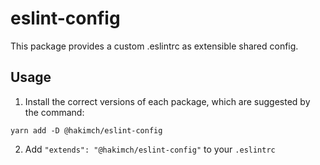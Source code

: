 # eslint-config
This package provides a custom .eslintrc as extensible shared config.

## Usage
1. Install the correct versions of each package, which are suggested by the command:
```shell
yarn add -D @hakimch/eslint-config
```
2. Add `"extends": "@hakimch/eslint-config"` to your `.eslintrc`
